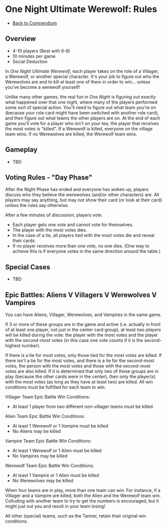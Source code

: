 # One Night Ultimate Werewolf: Rules

- [Back to Compendium](/fake-fan-adam/view/werewolf~compendium)

## Overview

- 4-10 players (Best with 6-8)
- 10 minutes per game
- Social Deduction

In *One Night Ultimate Werewolf*, each player takes on the role of a Villager, a Werewolf, or another special character.
It's your job to figure out who the Werewolves are and to kill at least one of them in order to win... unless you've become a werewolf yourself!

Unlike many other games, the real fun in *One Night* is figuring out exactly what happened over that one night, where many of the players
performed some sort of special action.
You'll need to figure out what team you're on (because your role card might have been switched with another role card),
and then figure out what teams the other players are on.
At the end of each game you'll vote for a player who *isn't* on your tea; the player that receives the most votes is "killed".
If a Werewolf is killed, everyone on the village team wins. 
If no Werewolves are killed, the Werewolf team wins.

## Gameplay

- TBD

## Voting Rules - "Day Phase"

After the Night Phase has ended and everyone has woken up,
players discuss who they believe the werewolves (and/or other characters) are.
All players may say anything, but may not show their card (or look at their card)
unless the rules say otherwise.

After a few minutes of discussion, players vote.

- Each player gets one vote and cannot vote for themselves.
- The player with the most votes dies.
- In the case of a tie, all players tied with the most votes die and reveal their cards.
- If no player receives more than one vote, no one dies. (One way to achieve this is if everyone votes in the same direction around the table.)

## Special Cases

- TBD

## Epic Battles: Aliens V Villagers V Werewolves V Vampires

You can have Aliens, Villager, Werewolves, and Vampires in the same game.

If 3 or more of these groups are in the game and active (i.e. actually in front of at least one player, not just in the center card group),
at least *two players* will be killed during the vote: 
the player with the most votes and the player with the second-most votes
(in this case one vote counts if it is the second-highest number).

If there is a tie for most votes, only those tied for the most votes are killed.
If there isn't a tie for the most votes, and there is a tie for the second-most votes,
the person with the most votes and those with the second-most votes are also killed.
If it is determined that only two of these groups are in play (because the other cards were in the center),
then only the player(s) with the most votes (as long as they have at least two) are killed. 
All win conditions must be fulfilled for each team to win:

Villager Team Epic Battle Win Conditions:
- At least 1 player from *two* different non-villager teams must be killed

Alien Team Epic Battle Win Conditions:
- At least 1 Werewolf or 1 Vampire must be killed
- No Aliens may be killed

Vampire Team Epic Battle Win Conditions:
- At least 1 Werewolf or 1 Alien must be killed
- No Vampires may be killed

Werewolf Team Epic Battle Win Conditions:
- At least 1 Vampire or 1 Alien must be killed
- No Werewolves may be killed

When four teams are in play, more than one team can win.
For instance, if a Villager and a Vampire are killed, both the Alien and the Werewolf team win.
Colluding with another team to try to get the numbers is encouraged, but it might just out you and result in your team losing!

All other (special) teams, such as the Tanner, retain their original win conditions.

